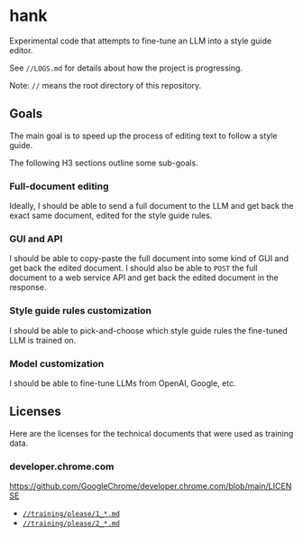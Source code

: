 # hank

Experimental code that attempts to fine-tune an LLM into a style guide editor.

See `//LOGS.md` for details about how the project is progressing.

Note: `//` means the root directory of this repository.

## Goals

The main goal is to speed up the process of editing text to follow a style guide.

The following H3 sections outline some sub-goals.

### Full-document editing

Ideally, I should be able to send a full document to the LLM and get back the
exact same document, edited for the style guide rules.

### GUI and API

I should be able to copy-paste the full document into some kind of GUI and
get back the edited document. I should also be able to `POST` the full document
to a web service API and get back the edited document in the response.

### Style guide rules customization

I should be able to pick-and-choose which style guide rules the fine-tuned LLM
is trained on.

### Model customization

I should be able to fine-tune LLMs from OpenAI, Google, etc.

## Licenses

Here are the licenses for the technical documents that were used as training data.

### developer.chrome.com

https://github.com/GoogleChrome/developer.chrome.com/blob/main/LICENSE

* [`//training/please/1_*.md`](https://github.com/GoogleChrome/developer.chrome.com/blob/e115dc46406bdc0667d6e614e6779f63ce52c8f8/site/en/docs/devtools/evaluate-performance/index.md)
* [`//training/please/2_*.md`](https://github.com/GoogleChrome/developer.chrome.com/blob/e115dc46406bdc0667d6e614e6779f63ce52c8f8/site/en/docs/devtools/css/index.md)